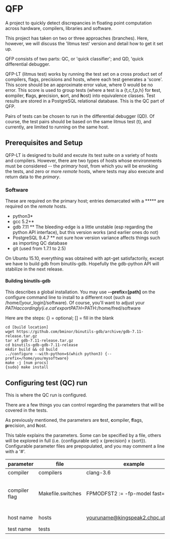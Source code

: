 # QFP #
A project to quickly detect discrepancies in floating point computation across hardware, compilers, libraries and software.

This project has taken on two or three approaches (branches).  Here, however, we will discuss the 'litmus test' version and detail how to get it set up.

QFP consists of two parts: QC, or 'quick classifier'; and QD, 'quick differential
debugger.

QFP-LT (litmus test) works by running the test set on a cross product
set of compilers, flags, precisions and hosts, where each test generates
a 'score'.  This score should be an approximate error value, where 0 would
be no error.  This score is used to group tests (where a test is a {t,c,f,p,h} for
**t**est, **c**ompiler, **f**lags, **p**recision, **s**ort, and **h**ost)
into equivalence classes.  Test results are stored in a PostgreSQL relational
database.  This is the QC part of QFP.

Pairs of tests can be chosen to run in the differential debugger (QD).
Of course, the test pairs should be based on the same litmus test (t),
and currently, are limited to running on the same host.

## Prerequisites and Setup ##

QFP-LT is designed to build and excute its test suite on a variety of
hosts and compilers.  However, there are two types of hosts whose
environments must be considered -- the _primary_ host, from which you
will be envoking the tests, and zero or more  _remote_ hosts, where
tests may also execute and return data to the _primary_.

### Software ###

These are required on the primary host; entries demarcated with
a ***** are required on the _remote_ hosts.

* python3*
* gcc 5.2+*
* gdb 7.11 
** The bleeding-edge is a little unstable (esp regarding the python API interface),
   but this version works (and earlier
   ones do not)
* PostgreSQL 9.4.7
** not sure how version variance affects things such as importing QC database
* git (used from 1.7.1 to 2.5)

On Ubuntu 15.10, everything was obtained with apt-get satisfactorily,
except we have to build gdb from binutils-gdb.  Hopefully the gdb-python
API will stabilize in the next release.

#### Building binutils-gdb ####

This describes a global installation.  You may use **--prefix=[path]**
on the  configure command line to install to a different root
(such as /home/[your_login]/software). Of course, you'll want to adjust
your $PATH accordingly (i.e. cat 'export PATH=$PATH:/home/fred/software

Here are the steps:
{} = optional; [] = fill in the blank
```
cd [build location]
wget https://github.com/bminor/binutils-gdb/archive/gdb-7.11-release.tar.gz
tar xf gdb-7.11-release.tar.gz
cd binutils-gdb-gdb-7.11-release
mkdir build && cd build
../configure --with-python=$(which python3) {--prefix=/home/you/mysoftware}
make -j [num procs]
{sudo} make install
```

## Configuring test (QC) run ##

This is where the QC run is configured.

There are a few things you can control regarding the parameters
that will be covered in the tests.

As previously mentioned, the parameters are **t**est, **c**ompiler, **f**lags, **p**recision, and **h**ost.

This table explains the parameters.  Some can be specified by a file, others
will be explored in full (i.e. {configurable set} x {precision} x {sort}).
Configurable parameter files are prepopulated, and you may comment a line with a '#'.

| parameter | file | example | notes |
---|---|---|---
compiler | compilers | clang-3.6 | compiler path
compiler flag | Makefile.switches | FPMODFST2 := -fp-model fast=2 | [unique name] := [flag] <br> also add name to **SWITCHES** list declaration in file
host name | hosts | youruname@kingspeak2.chpc.utah.edu | username@FQDN of host
test name | tests | 
